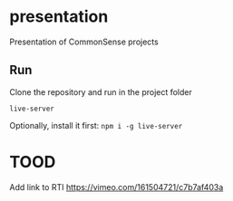 # presentation
Presentation of CommonSense projects

## Run

Clone the repository and run in the project folder
```
live-server
```

Optionally, install it first: `npm i -g live-server`


# TOOD
Add link to RTI https://vimeo.com/161504721/c7b7af403a

